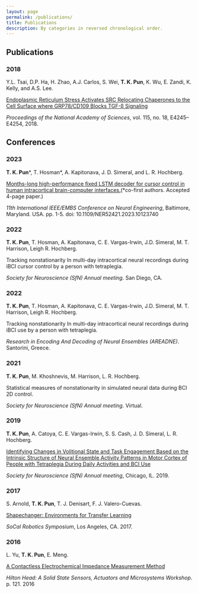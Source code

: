 ```yaml
---
layout: page
permalink: /publications/
title: Publications
description: By categories in reversed chronological order.
---
```


<h2>Publications</h2>

<h3 class="year">2018</h3>

Y.L. Tsai, D.P. Ha, H. Zhao, A.J. Carlos, S. Wei, **T. K. Pun**, K. Wu, E. Zandi, K. Kelly, and A.S. Lee.

<a href='https://doi.org/10.1073/pnas.1714866115'>Endoplasmic Reticulum Stress Activates SRC Relocating Chaperones to the Cell Surface where GRP78/CD109 Blocks TGF-β Signaling</a>

*Proceedings of the National Academy of Sciences*, vol. 115, no. 18, E4245–E4254, 2018.

<h2>Conferences</h2>

<h3 class="year">2023</h3>

**T. K. Pun**\*, T. Hosman\*, A. Kapitonava, J. D. Simeral, and L. R. Hochberg.

<a href='http://ewinapun.com/assets/pdf/NER2023.pdf'>Months-long high-performance fixed LSTM decoder for cursor control in human intracortical brain-computer interfaces.</a>(\*co-first authors. Accepted 4-page paper.)

*11th International IEEE/EMBS Conference on Neural Engineering*, Baltimore, Maryland. USA. pp. 1-5. doi: 10.1109/NER52421.2023.10123740

<h3 class="year">2022</h3>

**T. K. Pun**, T. Hosman, A. Kapitonava, C. E. Vargas-Irwin, J.D. Simeral, M. T. Harrison, Leigh R. Hochberg. 

Tracking nonstationarity In multi-day intracortical neural recordings during iBCI cursor control by a person with tetraplegia. 

*Society for Neuroscience (SfN) Annual meeting*. San Diego, CA.

<h3 class="year">2022</h3>

**T. K. Pun**, T. Hosman, A. Kapitonava, C. E. Vargas-Irwin, J.D. Simeral, M. T. Harrison, Leigh R. Hochberg. 

Tracking nonstationarity In multi-day intracortical neural recordings during iBCI use by a person with tetraplegia. 

*Research in Encoding And Decoding of Neural Ensembles (AREADNE)*. Santorini, Greece.

<h3 class="year">2021</h3>

**T. K. Pun**, M. Khoshnevis, M. Harrison, L. R. Hochberg. 

Statistical measures of nonstationarity in simulated neural data during BCI 2D control. 

*Society for Neuroscience (SfN) Annual meeting*. Virtual.

<h3 class="year">2019</h3>

**T. K. Pun**, A. Catoya, C. E. Vargas-Irwin, S. S. Cash, J. D. Simeral, L. R. Hochberg.

<a href='http://ewinapun.com/assets/pdf/SfN_poster_2019.pdf'> Identifying Changes in Volitional State and Task Engagement Based on the Intrinsic Structure of Neural Ensemble Activity Patterns in Motor Cortex of People with Tetraplegia During Daily Activities and BCI Use</a>

*Society for Neuroscience (SfN) Annual meeting*, Chicago, IL. 2019.

<h3 class="year">2017</h3>

S. Arnold, **T. K. Pun**, T. J. Denisart, F. J. Valero-Cuevas.

<a href='https://arxiv.org/abs/1709.05070'>Shapechanger: Environments for Transfer Learning</a>

*SoCal Robotics Symposium*, Los Angeles, CA. 2017.

<h3 class="year">2016</h3>

L. Yu, **T. K. Pun**, E. Meng.

<a href='https://pdfs.semanticscholar.org/40c2/6b44b5037d6e75982d4a65442ff4fc50344d.pdf'>A Contactless Electrochemical Impedance Measurement Method</a>

*Hilton Head: A Solid State Sensors, Actuators and Microsystems Workshop*. p. 121. 2016
